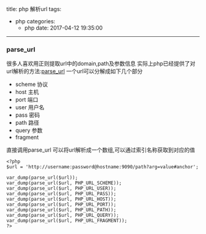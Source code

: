 title: php 解析url
tags:
  - php
categories:
    - php
date: 2017-04-12 19:35:00
---
### parse_url
很多人喜欢用正则提取url中的domain,path及参数信息
实际上php已经提供了对url解析的方法:[parse_url](http://php.net/manual/en/function.parse-url.php)
一个url可以分解成如下几个部分

* scheme  协议
* host  主机
* port  端口
* user  用户名
* pass  密码
* path  路径
* query 参数
* fragment 

直接调用parse_url
可以将url解析成一个数组,可以通过索引名称获取到对应的值

```
<?php
$url = 'http://username:password@hostname:9090/path?arg=value#anchor';

var_dump(parse_url($url));
var_dump(parse_url($url, PHP_URL_SCHEME));
var_dump(parse_url($url, PHP_URL_USER));
var_dump(parse_url($url, PHP_URL_PASS));
var_dump(parse_url($url, PHP_URL_HOST));
var_dump(parse_url($url, PHP_URL_PORT));
var_dump(parse_url($url, PHP_URL_PATH));
var_dump(parse_url($url, PHP_URL_QUERY));
var_dump(parse_url($url, PHP_URL_FRAGMENT));
?>
```
